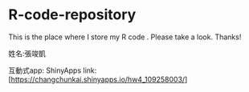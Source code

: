 # R-code-repository
This is the place where I store my R code . Please take a look. Thanks!  
  
姓名:張竣凱  
  
互動式app: ShinyApps link: [https://changchunkai.shinyapps.io/hw4_109258003/]
